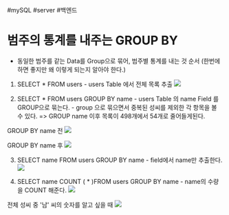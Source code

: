 #mySQL #server #백엔드 

# 범주의 통계를 내주는 GROUP BY
- 동일한 범주를 같는  Data를 Group으로 묶어, 범주별 통계를 내는 것
순서 (한번에 하면 좋지만 왜 이렇게 되는지 알아야 한다.)
1. SELECT * FROM users
	   - users Table 에서 전체 목록 추출
	   ![](https://i.imgur.com/rHF258c.png)

2. SELECT * FROM users GROUP BY  name
	   - users Table 의 name Field 를  GROUP으로 묶는다.
	   - group 으로 묶으면서 중복된 성씨를 제외한 각 항목을 볼 수 있다.
	   => GROUP name 이후 목록이 498개에서 54개로 줄어들게된다.
	   
GROUP BY name 전
![](https://i.imgur.com/QJsv9bv.png)
			
GROUP BY name 후
![](https://i.imgur.com/q0zDmif.png)

3.  SELECT name FROM users GROUP BY  name
		- field에서 name만 추출한다.
![](https://i.imgur.com/YXFkyB0.png)

4. SELECT name COUNT ( * )FROM users GROUP BY  name
	   -  name의 수량을 COUNT 해준다.
![](https://i.imgur.com/Py3eSjd.png)

전체 성씨 중 '남' 씨의 숫자를 알고 싶을 때
![](https://i.imgur.com/EFXWcMr.png)
